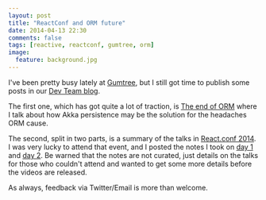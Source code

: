 ```yaml
---
layout: post
title: "ReactConf and ORM future"
date: 2014-04-13 22:30
comments: false
tags: [reactive, reactconf, gumtree, orm]
image:
  feature: background.jpg
---
```

I've been pretty busy lately at [Gumtree](http://www.gumtree.com/), but I still got time to publish some posts in our [Dev Team blog](http://www.gumtree.com/devteam/). 

<!-- more -->

The first one, which has got quite a lot of traction, is [The end of ORM](http://www.gumtree.com/devteam/2014-04-01-the-end-of-orm.html) where I talk about how Akka persistence may be the solution for the headaches ORM cause.

The second, split in two parts, is a summary of the talks in [React.conf 2014](http://reactconf.com/). I was very lucky to attend that event, and I posted the notes I took on [day 1](http://www.gumtree.com/devteam/2014-04-08-React-conf-day-1.html) and [day 2](http://www.gumtree.com/devteam/2014-04-08-React-conf-day-2.html). Be warned that the notes are not curated, just details on the talks for those who couldn't attend and wanted to get some more details before the videos are released.

As always, feedback via Twitter/Email is more than welcome.
